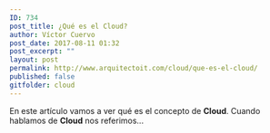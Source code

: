```yaml
---
ID: 734
post_title: ¿Qué es el Cloud?
author: Víctor Cuervo
post_date: 2017-08-11 01:32
post_excerpt: ""
layout: post
permalink: http://www.arquitectoit.com/cloud/que-es-el-cloud/
published: false
gitfolder: cloud
---
```

En este artículo vamos a ver qué es el concepto de **Cloud**. Cuando hablamos de **Cloud** nos referimos...
